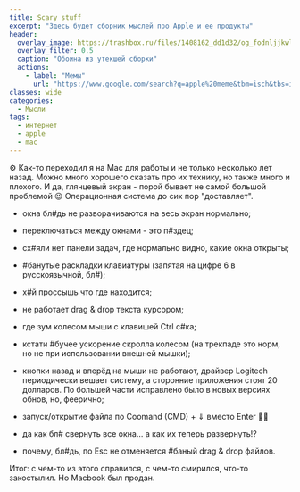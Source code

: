 ```yaml
---
title: Scary stuff
excerpt: "Здесь будет сборник мыслей про Apple и ее продукты"
header:
  overlay_image: https://trashbox.ru/files/1408162_dd1d32/og_fodnljjkwl6y.png
  overlay_filter: 0.5
  caption: "Обоина из утекшей сборки"
  actions:
    - label: "Мемы"
      url: "https://www.google.com/search?q=apple%20meme&tbm=isch&tbs=isz:l&hl=ru&sa=X&ved=0CAIQpwVqFwoTCMjmqMmRv_ICFQAAAAAdAAAAABAC&biw=1519&bih=810"
classes: wide
categories:
  - Мысли
tags:
  - интернет
  - apple
  - mac
---
```


⚙️ Как-то переходил я на Mac для работы и не только несколько лет назад. Можно много хорошего сказать про их технику, но также много и плохого. И да, глянцевый экран - порой бывает не самой большой проблемой 😉 Операционная система до сих пор "доставляет".

- окна бл#дь не разворачиваются на весь экран нормально;

- переключаться между окнами - это п#здец;

- сх#яли нет панели задач, где нормально видно, какие окна открыты;

- #банутые раскладки клавиатуры (запятая на цифре 6 в русскоязычной, бл#);

- х#й проссышь что где находится;

- не работает drag & drop текста курсором;

- где зум колесом мыши с клавишей Ctrl с#ка;

- кстати #бучее ускорение скролла колесом (на трекпаде это норм, но не при использовании внешней мышки);

- кнопки назад и вперёд на мыши не работают, драйвер Logitech периодически вешает систему, а сторонние приложения стоят 20 долларов. По большей части исправлено было в новых версиях обнов, но, феерично;

- запуск/открытие файла по Coomand (CMD) + ⇓ вместо Enter 🤦‍♂️

- да как бл# свернуть все окна... а как их теперь развернуть!?

- почему, бл#дь, по Esc не отменяется #баный drag & drop файлов.

Итог: c чем-то из этого справился, с чем-то смирился, что-то закостылил. Но Macbook был продан.
